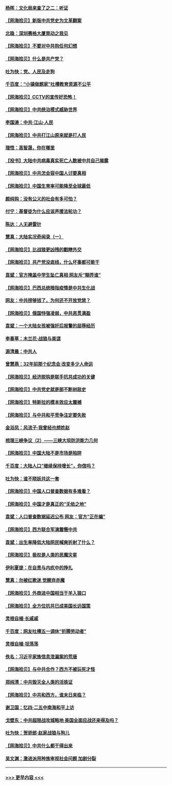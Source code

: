 #### [杨晖：文化局来查了之二：听证](../pages/nsc993/n12966528.md?t=05230352) 
#### [【网海拾贝】新版中共党史为文革翻案](../pages/nsc993/n12967526.md?t=05230352) 
#### [北隐：深圳赛格大厦晃动之我见](../pages/nsc993/n12967393.md?t=05230352) 
#### [【网海拾贝】不要对中共抱任何幻想](../pages/nsc993/n12965222.md?t=05230352) 
#### [【网海拾贝】什么是共产党？](../pages/nsc993/n12962781.md?t=05230352) 
#### [吐为快：党、人民及走狗](../pages/nsc993/n12962747.md?t=05230352) 
#### [千百度：“小镇做题家”吐槽教育资源不公平](../pages/nsc993/n12962705.md?t=05230352) 
#### [【网海拾贝】CCTV的宣传好恐怖！](../pages/nsc993/n12959984.md?t=05230352) 
#### [【网海拾贝】中共统治模式威胁世界](../pages/nsc993/n12957622.md?t=05230352) 
#### [李国涛：中共‧江山‧人民](../pages/nsc993/n12957502.md?t=05230352) 
#### [【网海拾贝】中共打江山原来就是打人民](../pages/nsc993/n12954345.md?t=05230352) 
#### [理悟：高智晟，你在哪里](../pages/nsc993/n12953115.md?t=05230352) 
#### [【投书】大陆中共病毒真实死亡人数被中共自己揭露](../pages/nsc993/n12953050.md?t=05230352) 
#### [【网海拾贝】中共怎会容中国人讨要真相](../pages/nsc993/n12952161.md?t=05230352) 
#### [【网海拾贝】中国生育率可能降至全球最低](../pages/nsc993/n12948793.md?t=05230352) 
#### [颜纯钩：没有公义的社会有多可怕？](../pages/nsc993/n12947626.md?t=05230352) 
#### [付宁：基督徒为什么应该声援法轮功？](../pages/nsc993/n12947233.md?t=05230352) 
#### [陈达：人无避雷针](../pages/nsc993/n12947098.md?t=05230352) 
#### [慧真：大陆实况奇闻录（一）](../pages/nsc993/n12945811.md?t=05230352) 
#### [【网海拾贝】比战狼更凶残的戳瞎外交](../pages/nsc993/n12945717.md?t=05230352) 
#### [【网海拾贝】共产党没底线，什么坏事都可能干](../pages/nsc993/n12942090.md?t=05230352) 
#### [袁斌：官方掩盖中学生坠亡真相 网友斥“糊弄谁”](../pages/nsc993/n12942029.md?t=05230352) 
#### [【网海拾贝】巴西总统暗指疫情是中共生化战](../pages/nsc993/n12938999.md?t=05230352) 
#### [网友：中共捞够钱了，为何还不开放党禁？](../pages/nsc993/n12938952.md?t=05230352) 
#### [【网海拾贝】俄国恃强凌弱，中共恶贯满盈](../pages/nsc993/n12936626.md?t=05230352) 
#### [袁斌：一个大陆女孩被强奸后报警的屈辱经历](../pages/nsc993/n12936547.md?t=05230352) 
#### [李春草：木兰花·战狼与美谍](../pages/nsc993/n12935995.md?t=05230352) 
#### [源清晨：中共人](../pages/nsc993/n12935589.md?t=05230352) 
#### [曾慧燕：32年前那个纪念会 改变多少人命运](../pages/nsc993/n12934233.md?t=05230352) 
#### [【网海拾贝】经济脱钩是联手抗共成功的关键](../pages/nsc993/n12934176.md?t=05230352) 
#### [【网海拾贝】中共党史就是部不断树敌史](../pages/nsc993/n12932844.md?t=05230352) 
#### [【网海拾贝】特斯拉的模本效应太震撼](../pages/nsc993/n12925626.md?t=05230352) 
#### [【网海拾贝】与中共和平竞争注定要失败](../pages/nsc993/n12923326.md?t=05230352) 
#### [金浴凤：风流子‧我曾经也想姓赵](../pages/nsc993/n12920911.md?t=05230352) 
#### [梳理三峡争议（2）——三峡大坝防洪能力几何](../pages/nsc993/n12920173.md?t=05230352) 
#### [【网海拾贝】中国大陆不是市场是陷阱](../pages/nsc993/n12920143.md?t=05230352) 
#### [千百度：大陆人口“继续保持增长”，你信吗？](../pages/nsc993/n12918946.md?t=05230352) 
#### [吐为快：谁不晓妖共这一套](../pages/nsc993/n12918941.md?t=05230352) 
#### [【网海拾贝】中国人口普查数据有多难看？](../pages/nsc993/n12917822.md?t=05230352) 
#### [【网海拾贝】中国才是真正的“无依之地”](../pages/nsc993/n12915845.md?t=05230352) 
#### [袁斌：人口普查数据延迟公布 网友：官方“正在编”](../pages/nsc993/n12915748.md?t=05230352) 
#### [【网海拾贝】西方联合军演震慑中共](../pages/nsc993/n12913466.md?t=05230352) 
#### [袁斌：出生率降低大陆网民喊爽折射了什么？](../pages/nsc993/n12913365.md?t=05230352) 
#### [【网海拾贝】极权是人类的恶魔灾星](../pages/nsc993/n12910697.md?t=05230352) 
#### [伊利夏提：在自责与内疚中的挣扎](../pages/nsc993/n12910493.md?t=05230352) 
#### [慧真：勿被红歌迷 觉醒弃赤魔](../pages/nsc993/n12910485.md?t=05230352) 
#### [【网海拾贝】外商进中国相当于羊入狼口](../pages/nsc993/n12908274.md?t=05230352) 
#### [【网海拾贝】全方位抗共已成美国长远国策](../pages/nsc993/n12906878.md?t=05230352) 
#### [灵根自植‧长戚戚](../pages/nsc993/n12905585.md?t=05230352) 
#### [千百度：网友吐槽五一调休“折腾劳动者”](../pages/nsc993/n12905934.md?t=05230352) 
#### [灵根自植‧坦荡荡](../pages/nsc993/n12905562.md?t=05230352) 
#### [佚名：习近平家族信息泄漏案的荒唐](../pages/nsc993/n12904705.md?t=05230352) 
#### [【网海拾贝】与中共合作？西方不被玩死才怪](../pages/nsc993/n12903873.md?t=05230352) 
#### [郑纯清：中共毁灭全人类的活铁证](../pages/nsc993/n12903785.md?t=05230352) 
#### [【网海拾贝】中共和西方，谁末日来临？](../pages/nsc993/n12903482.md?t=05230352) 
#### [谢卫国：忆四‧二五中南海和平上访](../pages/nsc993/n12902192.md?t=05230352) 
#### [戈壁东：中共超限战攻城略地 美国全面应战还来得及吗？](../pages/nsc993/n12902297.md?t=05230352) 
#### [吐为快：贺骄郎‧赵家战狼与狗儿](../pages/nsc993/n12902280.md?t=05230352) 
#### [【网海拾贝】中共什么都干得出来](../pages/nsc993/n12897500.md?t=05230352) 
#### [吴文渊：激进派用种族审视社会问题 加剧分裂](../pages/nsc993/n12893881.md?t=05230352) 

----
#### [ >>> 更早内容 <<< ](../indexes/nsc993-earlier.md)
